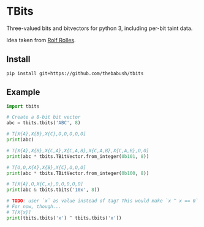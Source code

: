 # TBits

Three-valued bits and bitvectors for python 3, including per-bit taint data.

Idea taken from [Rolf Rolles](https://www.msreverseengineering.com).

## Install

`pip install git+https://github.com/thebabush/tbits`

## Example

```py
import tbits

# Create a 8-bit bit vector
abc = tbits.tbits('ABC', 8)

# T[X{A},X{B},X{C},O,O,O,O,O]
print(abc)

# T[X{A},X{B},X{C,A},X{C,A,B},X{C,A,B},X{C,A,B},O,O]
print(abc * tbits.TBitVector.from_integer(0b101, 8))

# T[O,O,X{A},X{B},X{C},O,O,O]
print(abc * tbits.TBitVector.from_integer(0b100, 8))

# T[X{A},O,X{C,x},O,O,O,O,O]
print(abc & tbits.tbits('10x', 8))

# TODO: user `x` as value instead of tag? This would make `x ^ x == 0` true.
# For now, though...
# T[X{x}]
print(tbits.tbits('x') ^ tbits.tbits('x'))
```

